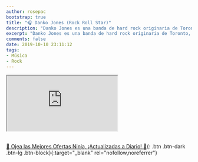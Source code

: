 ```yaml
---
author: rosepac
bootstrap: true
title: "🎧 Danko Jones (Rock Roll Star)"
description: "Danko Jones es una banda de hard rock originaria de Toronto, Canadá. La banda está formada por Danko Jones, John Calabrese y Dan Cornelius."
excerpt: "Danko Jones es una banda de hard rock originaria de Toronto, Canadá. La banda está formada por Danko Jones, John Calabrese y Dan Cornelius."
comments: false
date: 2019-10-10 23:11:12
tags:
- Música
- Rock
---
```


<div class="embed-responsive embed-responsive-16by9">
  <iframe class="embed-responsive-item" src="https://www.youtube-nocookie.com/embed/playlist?list=PLKMVpZCIGhq1kyrlyzHvehrqy4k0QlX4h?rel=0" allowfullscreen></iframe>
</div><br/>

[🎁 Ojea las Mejores Ofertas Ninja, ¡Actualizadas a Diario! 🛒](https://www.amazon.es/shop/cibercursos){: .btn .btn-dark .btn-lg .btn-block}{:target="_blank" rel="nofollow,noreferrer"}